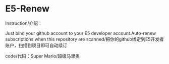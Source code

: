 # E5-Renew 

Instruction/介绍：

Just bind your github account to your E5 developer account.Auto-renew subscriptions when this repository are scanned/把你的github绑定到E5开发者账户，扫描到项目即可自动续订

code/代码：Super Mario/超级马里奥
